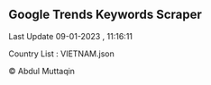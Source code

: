 

## Google Trends Keywords Scraper 
 
Last Update 09-01-2023 , 11:16:11

Country List :
VIETNAM.json



© Abdul Muttaqin 
